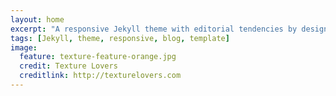 ```yaml
---
layout: home
excerpt: "A responsive Jekyll theme with editorial tendencies by designer Michael Rose."
tags: [Jekyll, theme, responsive, blog, template]
image:
  feature: texture-feature-orange.jpg
  credit: Texture Lovers
  creditlink: http://texturelovers.com
---
```

